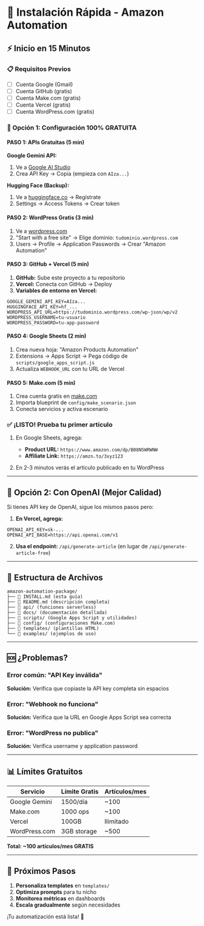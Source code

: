 # 🚀 Instalación Rápida - Amazon Automation

## ⚡ Inicio en 15 Minutos

### 📋 Requisitos Previos
- [ ] Cuenta Google (Gmail)
- [ ] Cuenta GitHub (gratis)
- [ ] Cuenta Make.com (gratis)
- [ ] Cuenta Vercel (gratis)
- [ ] Cuenta WordPress.com (gratis)

### 🎯 Opción 1: Configuración 100% GRATUITA

#### PASO 1: APIs Gratuitas (5 min)

**Google Gemini API:**
1. Ve a [Google AI Studio](https://makersuite.google.com/app/apikey)
2. Crea API Key → Copia (empieza con `AIza...`)

**Hugging Face (Backup):**
1. Ve a [huggingface.co](https://huggingface.co) → Regístrate
2. Settings → Access Tokens → Crear token

#### PASO 2: WordPress Gratis (3 min)

1. Ve a [wordpress.com](https://wordpress.com)
2. "Start with a free site" → Elige dominio: `tudominio.wordpress.com`
3. Users → Profile → Application Passwords → Crear "Amazon Automation"

#### PASO 3: GitHub + Vercel (5 min)

1. **GitHub:** Sube este proyecto a tu repositorio
2. **Vercel:** Conecta con GitHub → Deploy
3. **Variables de entorno en Vercel:**
```
GOOGLE_GEMINI_API_KEY=AIza...
HUGGINGFACE_API_KEY=hf_...
WORDPRESS_API_URL=https://tudominio.wordpress.com/wp-json/wp/v2
WORDPRESS_USERNAME=tu-usuario
WORDPRESS_PASSWORD=tu-app-password
```

#### PASO 4: Google Sheets (2 min)

1. Crea nueva hoja: "Amazon Products Automation"
2. Extensions → Apps Script → Pega código de `scripts/google_apps_script.js`
3. Actualiza `WEBHOOK_URL` con tu URL de Vercel

#### PASO 5: Make.com (5 min)

1. Crea cuenta gratis en [make.com](https://make.com)
2. Importa blueprint de `config/make_scenario.json`
3. Conecta servicios y activa escenario

### ✅ ¡LISTO! Prueba tu primer artículo

1. En Google Sheets, agrega:
   - **Product URL:** `https://www.amazon.com/dp/B08N5WRWNW`
   - **Affiliate Link:** `https://amzn.to/3xyz123`

2. En 2-3 minutos verás el artículo publicado en tu WordPress

---

## 🎯 Opción 2: Con OpenAI (Mejor Calidad)

Si tienes API key de OpenAI, sigue los mismos pasos pero:

1. **En Vercel, agrega:**
```
OPENAI_API_KEY=sk-...
OPENAI_API_BASE=https://api.openai.com/v1
```

2. **Usa el endpoint:** `/api/generate-article` (en lugar de `/api/generate-article-free`)

---

## 📁 Estructura de Archivos

```
amazon-automation-package/
├── 📖 INSTALL.md (esta guía)
├── 📖 README.md (descripción completa)
├── 📁 api/ (funciones serverless)
├── 📁 docs/ (documentación detallada)
├── 📁 scripts/ (Google Apps Script y utilidades)
├── 📁 config/ (configuraciones Make.com)
├── 📁 templates/ (plantillas HTML)
└── 📁 examples/ (ejemplos de uso)
```

---

## 🆘 ¿Problemas?

### Error común: "API Key inválida"
**Solución:** Verifica que copiaste la API key completa sin espacios

### Error: "Webhook no funciona"
**Solución:** Verifica que la URL en Google Apps Script sea correcta

### Error: "WordPress no publica"
**Solución:** Verifica username y application password

---

## 📊 Límites Gratuitos

| Servicio | Límite Gratis | Artículos/mes |
|----------|---------------|---------------|
| Google Gemini | 1500/día | ~100 |
| Make.com | 1000 ops | ~100 |
| Vercel | 100GB | Ilimitado |
| WordPress.com | 3GB storage | ~500 |

**Total: ~100 artículos/mes GRATIS**

---

## 🚀 Próximos Pasos

1. **Personaliza templates** en `templates/`
2. **Optimiza prompts** para tu nicho
3. **Monitorea métricas** en dashboards
4. **Escala gradualmente** según necesidades

¡Tu automatización está lista! 🎉

